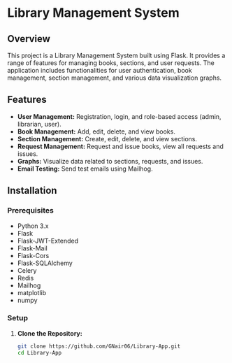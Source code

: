 # Library Management System

## Overview

This project is a Library Management System built using Flask. It provides a range of features for managing books, sections, and user requests. The application includes functionalities for user authentication, book management, section management, and various data visualization graphs.

## Features

- **User Management:** Registration, login, and role-based access (admin, librarian, user).
- **Book Management:** Add, edit, delete, and view books.
- **Section Management:** Create, edit, delete, and view sections.
- **Request Management:** Request and issue books, view all requests and issues.
- **Graphs:** Visualize data related to sections, requests, and issues.
- **Email Testing:** Send test emails using Mailhog.

## Installation

### Prerequisites

- Python 3.x
- Flask
- Flask-JWT-Extended
- Flask-Mail
- Flask-Cors
- Flask-SQLAlchemy
- Celery
- Redis
- Mailhog
- matplotlib
- numpy

### Setup

1. **Clone the Repository:**

   ```bash
   git clone https://github.com/GNair06/Library-App.git
   cd Library-App

